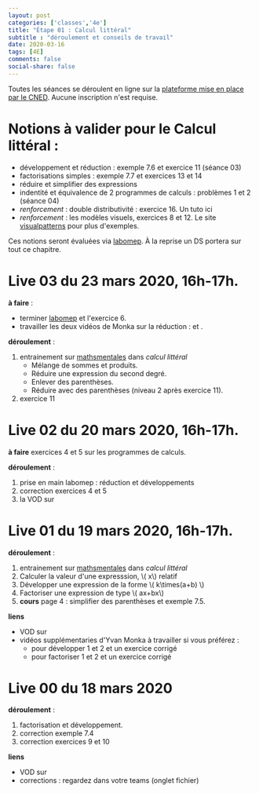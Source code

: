 ```yaml
---
layout: post 
categories: ['classes','4e']
title: "Étape 01 : Calcul littéral"
subtitle : "déroulement et conseils de travail"
date: 2020-03-16
tags: [4E]
comments: false
social-share: false
---
```

Toutes les séances se déroulent en ligne sur la [plateforme mise en place par le CNED](https://eu.bbcollab.com/guest/7ff0892b6f4f418cbdc29ce8a8ea46cb). Aucune inscription n'est requise.

# Notions à valider pour le Calcul littéral :
- développement et réduction :  exemple 7.6  et exercice 11 (séance 03)
- factorisations simples : exemple 7.7 et exercices  13 et 14 
- réduire et simplifier des expressions
- indentité et équivalence de 2 programmes de calculs : problèmes 1 et 2 (séance 04)
- *renforcement* : double distributivité : exercice 16. Un tuto ici [<i class="fab fa-youtube"></i>](https://youtu.be/YS-3JI_z2f0)
- *renforcement* : les modèles visuels, exercices 8 et 12. Le site [visualpatterns](http://www.visualpatterns.org/) pour plus d'exemples.

Ces notions seront évaluées via [labomep](https://labomep.sesamath.net/). À la reprise un DS portera sur tout ce chapitre.

# Live 03 du 23 mars 2020, 16h-17h.
**à faire** :
- terminer [labomep](https://labomep.sesamath.net/) et l'exercice 6.  
- travailler les deux vidéos de Monka sur la réduction : [<i class="fab fa-youtube"></i>](https://www.youtube.com/watch?v=qEUb4IU-HiY) et [<i class="fab fa-youtube"></i>](https://youtu.be/Dy0mS7kkAD8).

**déroulement** : 
1. entrainement sur [mathsmentales](http://mathsmentales.net/) dans *calcul littéral* 
	- Mélange de sommes et produits.
	- Réduire une expression du second degré.  
	- Enlever des parenthèses.
	- Réduire avec des parenthèses (niveau 2 après exercice 11).
1. exercice 11
 
# Live 02 du 20 mars 2020, 16h-17h.
**à faire** exercices 4 et 5 sur les programmes de calculs.

**déroulement** :
1. prise en main labomep : réduction et développements
1. correction exercices 4 et 5 [<i class="far fa-file-pdf"></i>](https://drive.google.com/file/d/1lNz2tGyJjE6Ac_3qnxUSKPOSL1WvaSgg/view)   
1. la VOD sur [<i class="fab fa-youtube"></i>](https://youtu.be/2JL1E7192FE)

# Live 01 du 19 mars 2020, 16h-17h.
**déroulement** : [<i class="far fa-file-pdf"></i>](https://drive.google.com/file/d/1qHDIV4pF-OpLkifvguHfeCg5llN2Jw3Z/view)
1. entrainement sur [mathsmentales](http://mathsmentales.net/) dans *calcul littéral*
1. Calculer la valeur d'une expresssion, \\( x\\) relatif
1. Développer une expression de la forme \\( k\times(a+b)  \\)
1. Factoriser une expression de type \\( ax+bx\\) 
1. **cours** page 4 : simplifier des parenthèses et exemple 7.5.

**liens**
- VOD sur [<i class="fab fa-youtube"></i>](https://youtu.be/4_qFfFEyoAk)
- vidéos supplémentaries d'Yvan Monka à travailler si vous préférez :
	- pour développer 1 [<i class="fab fa-youtube"></i>](https://youtu.be/S_ckQpWzmG8) et 2 [<i class="fab fa-youtube"></i>](https://youtu.be/URNld8xsXgM)  et un exercice corrigé [<i class="fab fa-youtube"></i>](https://youtu.be/7k5kFah3z7w)
	- pour factoriser 1 [<i class="fab fa-youtube"></i>](https://youtu.be/sr_vOR2ALhw) et 2 [<i class="fab fa-youtube"></i>](https://youtu.be/BaUpx07H0NM) et un exercice corrigé [<i class="fab fa-youtube"></i>](https://youtu.be/8NDOC54YLzg)
	
# Live 00 du 18 mars 2020
**déroulement** : [<i class="far fa-file-pdf"></i>](https://drive.google.com/file/d/1AlfJh_uCt2CagD0hSvGX8wAJA5dylQFx/view)
1. factorisation et développement.
1. correction exemple 7.4
1. correction exercices 9 et 10

**liens** 
- VOD sur [<i class="fab fa-youtube"></i>](https://youtu.be/SuLnajYpo8Q) 
- corrections : regardez dans votre teams (onglet fichier) 
	



